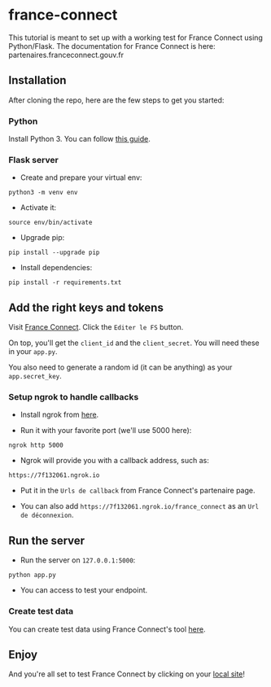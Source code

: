 # france-connect

This tutorial is meant to set up with a working test for France Connect using Python/Flask.
The documentation for France Connect is here: partenaires.franceconnect.gouv.fr

## Installation

After cloning the repo, here are the few steps to get you started:

### Python

Install Python 3. You can follow [this guide](http://python-guide-pt-br.readthedocs.io/en/latest/).

### Flask server

- Create and prepare your virtual env:

```
python3 -m venv env
```

- Activate it: 

```
source env/bin/activate
```

- Upgrade pip:

```
pip install --upgrade pip
```

- Install dependencies:

```
pip install -r requirements.txt
```

## Add the right keys and tokens
Visit [France Connect](https://partenaires.franceconnect.gouv.fr/monprojet/decouverte).
Click the `Editer le FS` button.

On top, you'll get the `client_id` and the `client_secret`. You will need these in your `app.py`.

You also need to generate a random id (it can be anything) as your `app.secret_key`.

### Setup ngrok to handle callbacks
- Install ngrok from [here](https://ngrok.com/download).

- Run it with your favorite port (we'll use 5000 here):

```
ngrok http 5000
```

- Ngrok will provide you with a callback address, such as: 
```
https://7f132061.ngrok.io
```

- Put it in the `Urls de callback` from France Connect's partenaire page.

- You can also add `https://7f132061.ngrok.io/france_connect` as an `Url de déconnexion`.

## Run the server
- Run the server on `127.0.0.1:5000`:

```
python app.py
```

- You can access [](http://127.0.0.1:5000/france_connect) to test your endpoint.

### Create test data
You can create test data using France Connect's tool [here](https://fip1.integ01.dev-franceconnect.fr/user/create).

## Enjoy
And you're all set to test France Connect by clicking on your [local site](http://127.0.0.1:5000/france_connect)!
